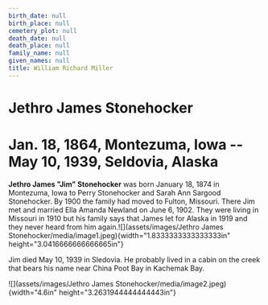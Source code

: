 ```yaml
---
birth_date: null
birth_place: null
cemetery_plot: null
death_date: null
death_place: null
family_name: null
given_names: null
title: William Richard Miller
---
```


# Jethro James Stonehocker

# Jan. 18, 1864, Montezuma, Iowa -- May 10, 1939, Seldovia, Alaska

**Jethro James "Jim" Stonehocker** was born January 18,
1874 in Montezuma, Iowa to Perry Stonehocker and Sarah Ann Sargood
Stonehocker. By 1900 the family had moved to Fulton, Missouri. There Jim
met and married Ella Amanda Newland on June 6, 1902. They were living in
Missouri in 1910 but his family says that James let for Alaska in 1919
and they never heard from him
again.![](assets/images/Jethro James Stonehocker/media/image1.jpeg){width="1.8333333333333333in"
height="3.0416666666666665in"}

Jim died May 10, 1939 in Sledovia. He probably lived in a cabin on the
creek that bears his name near China Poot Bay in Kachemak Bay.

![](assets/images/Jethro James Stonehocker/media/image2.jpeg){width="4.6in"
height="3.2631944444444443in"}
